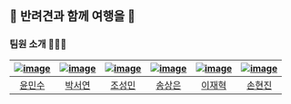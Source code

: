 ## 🐾 반려견과 함께 여행을 🐶

### 팀원 소개 🙋‍♀️🙋

|<a href="https://github.com/yoonms0617">![image](https://avatars.githubusercontent.com/u/102194801?v=4"/>)</a>|<a href="https://github.com/mechuuri">![image](https://avatars.githubusercontent.com/u/116634427?v=4)</a>|<a href="https://github.com/Sungm1n-Jo">![image](https://avatars.githubusercontent.com/u/68989001?v=4)</a>|<a href="https://github.com/songsangeun">![image](https://avatars.githubusercontent.com/u/121929133?v=4)</a>|<a href="https://github.com/lejaehyuk">![image](https://avatars.githubusercontent.com/u/116714127?v=4)</a>|<a href="https://github.com/hyunjinsohn">![image](https://avatars.githubusercontent.com/u/116634254?v=4)</a>|
|:---:|:---:|:---:|:---:|:---:|:--:|
|[윤민수](https://github.com/yoonms0617)|[박서연](https://github.com/mechuuri)|[조성민](https://github.com/Sungm1n-Jo)|[송상은](https://github.com/songsangeun)|[이재혁](https://github.com/lejaehyuk)|[손현진](https://github.com/hyunjinsohn)|
